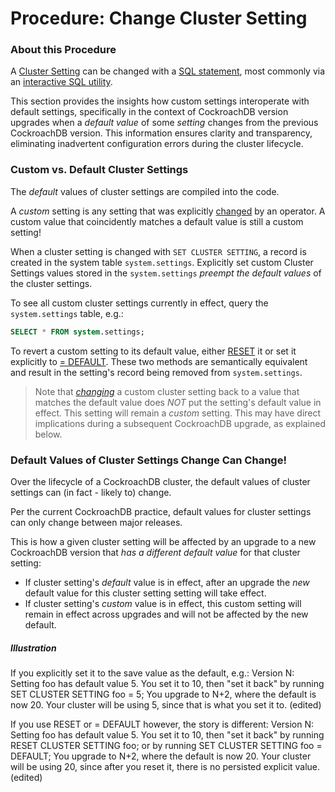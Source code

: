 # Procedure: Change Cluster Setting

### About this Procedure

A [Cluster Setting](https://www.cockroachlabs.com/docs/stable/cluster-settings.html) can be changed with a [SQL statement](https://www.cockroachlabs.com/docs/stable/cluster-settings.html#change-a-cluster-setting), most commonly via an [interactive SQL utility](https://www.cockroachlabs.com/docs/stable/cockroach-sql.html).

This section provides the insights how custom settings interoperate with default settings, specifically in the context of CockroachDB version upgrades when a *default value* of some *setting* changes from the previous CockroachDB version. This information ensures clarity and transparency, eliminating inadvertent configuration errors during the cluster lifecycle.



### Custom vs. Default Cluster Settings

The *default* values of cluster settings are compiled into the code.

A *custom* setting is any setting that was explicitly [changed](https://www.cockroachlabs.com/docs/stable/cluster-settings.html#change-a-cluster-setting) by an operator. A custom value that coincidently matches a default value is still a custom setting!

When a cluster setting is changed with `SET CLUSTER SETTING`, a record is created in the system table `system.settings`. Explicitly set custom Cluster Settings values stored in the `system.settings` *preempt the default values* of the cluster settings.

To see all custom cluster settings currently in effect, query the `system.settings` table, e.g.:

```sql
SELECT * FROM system.settings;
```



To revert a custom setting to its default value, either [RESET](https://www.cockroachlabs.com/docs/stable/reset-cluster-setting.html) it or set it explicitly to [= DEFAULT](https://www.cockroachlabs.com/docs/stable/set-cluster-setting.html#reset-a-setting-to-its-default-value). These two methods are semantically equivalent and result in the setting's record being removed from `system.settings`.

> Note that *[changing](https://www.cockroachlabs.com/docs/stable/cluster-settings.html#change-a-cluster-setting)* a custom cluster setting back to a value that matches the default value does *NOT* put the setting's default value in effect. This setting will remain a *custom* setting. This may have direct implications during a subsequent CockroachDB upgrade, as explained below.



### Default Values of Cluster Settings Change Can Change!

Over the lifecycle of a CockroachDB cluster, the default values of cluster settings can (in fact - likely to) change.

Per the current CockroachDB practice, default values for cluster settings can only change between major releases.

This is how a given cluster setting will be affected by an upgrade to a new CockroachDB version that *has a different default value* for that cluster setting:

- If cluster setting's *default* value is in effect, after an upgrade the *new* default value for this cluster setting setting will take effect.
- If cluster setting's *custom* value is in effect, this custom setting will remain in effect across upgrades and will not be affected by the new default.

 

##### Illustration

If you explicitly set it to the save value as the default, e.g.:
Version N:
Setting foo has default value 5.
You set it to 10, then "set it back" by running SET CLUSTER SETTING foo = 5;
You upgrade to N+2, where the default is now 20. Your cluster will be using 5, since that is what you set it to. (edited) 



If you use RESET or = DEFAULT however, the story is different:
Version N:
Setting foo has default value 5.
You set it to 10, then "set it back" by running RESET CLUSTER SETTING foo; or by running SET CLUSTER SETTING foo = DEFAULT;
You upgrade to N+2, where the default is now 20. Your cluster will be using 20, since after you reset it, there is no persisted explicit value. (edited) 

